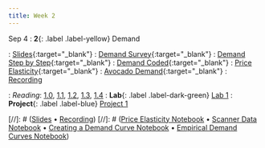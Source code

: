 ```yaml
---
title: Week 2
---
```


Sep 4
: **2**{: .label .label-yellow} Demand

: [Slides](https://docs.google.com/presentation/d/1owz4aeb2YhKowRX9-CuSVJywI72eUV2fP2uDDI6RA2M/edit?usp=sharing){:target="_blank"} 
: [Demand Survey](https://forms.gle/ywsE5y3qfmyxKRFE8){:target="_blank"}
: [Demand Step by Step](https://datahub.berkeley.edu/hub/user-redirect/git-pull?repo=https%3A%2F%2Fgithub.com%2Fdata-88e%2Ffa24-materials&branch=main&urlpath=tree%2Ffa24-materials%2Flec%2Flec02%2FDemand_Steps_24.ipynb){:target="_blank"}
: [Demand Coded](https://datahub.berkeley.edu/hub/user-redirect/git-pull?repo=https%3A%2F%2Fgithub.com%2Fdata-88e%2Ffa24-materials&branch=main&urlpath=tree%2Ffa24-materials%2Flec%2Flec02%2Fdemand-curve-Fa24.ipynb){:target="_blank"}
: [Price Elasticity](https://datahub.berkeley.edu/hub/user-redirect/git-pull?repo=https%3A%2F%2Fgithub.com%2Fdata-88e%2Ffa24-materials&branch=main&urlpath=tree%2Ffa24-materials%2Flec%2Flec02%2FPriceElasticity.ipynb){:target="_blank"}
: [Avocado Demand](https://datahub.berkeley.edu/hub/user-redirect/git-pull?repo=https%3A%2F%2Fgithub.com%2Fdata-88e%2Ffa24-materials&branch=main&urlpath=tree%2Ffa24-materials%2Flec%2Flec02%2FAvocados_demand.ipynb){:target="_blank"}
: [Recording](https://kaltura.berkeley.edu/channel/Data%2B88E%2B-%2BFall%2B24/355165842)



: *Reading*: [1.0](https://data-88e.github.io/textbook/content/01-demand/index.html), [1.1](https://data-88e.github.io/textbook/content/01-demand/01-demand.html), [1.2](https://data-88e.github.io/textbook/content/01-demand/02-example.html), [1.3](https://data-88e.github.io/textbook/content/01-demand/03-log-log.html), [1.4](https://data-88e.github.io/textbook/content/01-demand/04-elasticity.html)
: **Lab**{: .label .label-dark-green} [Lab 1](https://datahub.berkeley.edu/hub/user-redirect/git-pull?repo=https%3A%2F%2Fgithub.com%2Fdata-88e%2Ffa24-materials&branch=main&urlpath=tree%2Ffa24-materials%2Flab%2Flab01%2Flab01.ipynb)
: **Project**{: .label .label-blue} [Project 1](https://datahub.berkeley.edu/hub/user-redirect/git-pull?repo=https%3A%2F%2Fgithub.com%2Fdata-88e%2Ffa24-materials&branch=main&urlpath=tree%2Ffa24-materials%2Fproj%2Fproj01%2Fproj01.ipynb)

[//]: # ([Slides]() &#8226; [Recording]())
[//]: # ([Price Elasticity Notebook]() &#8226; [Scanner Data Notebook]() &#8226; [Creating a Demand Curve Notebook]() &#8226; [Empirical Demand Curves Notebook]())
